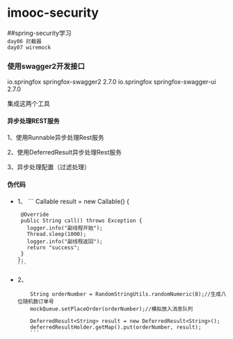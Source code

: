 # imooc-security
##spring-security学习</br>
`day06 拦截器`</br>
`day07 wiremock`</br>

### 使用swagger2开发接口</br>
<!-- https://mvnrepository.com/artifact/io.springfox/springfox-swagger2 -->
<dependency>
    <groupId>io.springfox</groupId>
    <artifactId>springfox-swagger2</artifactId>
    <version>2.7.0</version>
</dependency>

<!-- https://mvnrepository.com/artifact/io.springfox/springfox-swagger-ui -->
<dependency>
    <groupId>io.springfox</groupId>
    <artifactId>springfox-swagger-ui</artifactId>
    <version>2.7.0</version>
</dependency>

集成这两个工具

#### 异步处理REST服务</br>

1、使用Runnable异步处理Rest服务</br>

2、使用DeferredResult异步处理Rest服务</br>

3、异步处理配置（过滤处理）</br>

#### 伪代码</br>
  * 1、
        ``` 
        Callable<String> result = new Callable<String>() {

         @Override
         public String call() throws Exception {
           logger.info("副线程开始");
           Thread.sleep(1000);
           logger.info("副线程返回");
           return "success";
         }
        };
        ```
  * 2、
      ``` 
          String orderNumber = RandomStringUtils.randomNumeric(8);//生成八位随机数订单号
          mockQueue.setPlaceOrder(orderNumber);//模拟放入消息队列

          DeferredResult<String> result = new DeferredResult<String>();
          deferredResultHolder.getMap().put(orderNumber, result);
          ```
        

